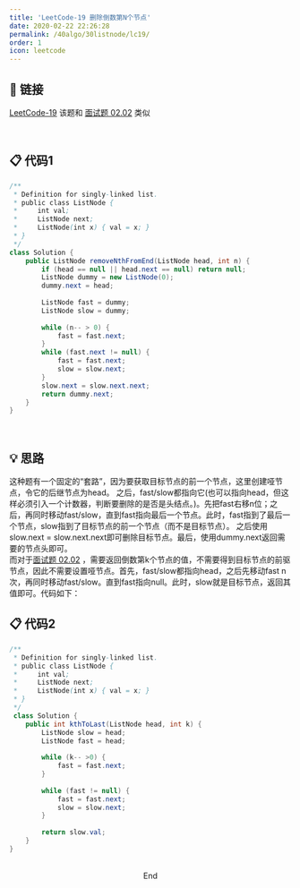 ```yaml
---
title: 'LeetCode-19 删除倒数第N个节点'
date: 2020-02-22 22:26:28
permalink: /40algo/30listnode/lc19/
order: 1
icon: leetcode
---
```

## 🔗 链接
[LeetCode-19](https://leetcode-cn.com/problems/remove-nth-node-from-end-of-list/)
该题和 [面试题 02.02](https://leetcode-cn.com/problems/kth-node-from-end-of-list-lcci/) 类似

<br/>

## 📋 代码1
```java
/**
 * Definition for singly-linked list.
 * public class ListNode {
 *     int val;
 *     ListNode next;
 *     ListNode(int x) { val = x; }
 * }
 */
class Solution {
    public ListNode removeNthFromEnd(ListNode head, int n) {
        if (head == null || head.next == null) return null;	
		ListNode dummy = new ListNode(0);
		dummy.next = head;
		
		ListNode fast = dummy;
		ListNode slow = dummy;
		
		while (n-- > 0) {
			fast = fast.next;
		}
		while (fast.next != null) {
			fast = fast.next;
			slow = slow.next;
		}
		slow.next = slow.next.next;
		return dummy.next;
    }
}
```
<br/>

## 💡 思路
这种题有一个固定的“套路”，因为要获取目标节点的前一个节点，这里创建哑节点，令它的后继节点为head。
之后，fast/slow都指向它(也可以指向head，但这样必须引入一个计数器，判断要删除的是否是头结点。)。先把fast右移n位；之后，再同时移动fast/slow，直到fast指向最后一个节点。此时，fast指到了最后一个节点，slow指到了目标节点的前一个节点（而不是目标节点）。
之后使用slow.next = slow.next.next即可删除目标节点。最后，使用dummy.next返回需要的节点头即可。
<br/>
而对于[面试题 02.02](https://leetcode-cn.com/problems/kth-node-from-end-of-list-lcci/) ，需要返回倒数第k个节点的值，不需要得到目标节点的前驱节点，因此不需要设置哑节点。首先，fast/slow都指向head，之后先移动fast n次，再同时移动fast/slow。直到fast指向null。此时，slow就是目标节点，返回其值即可。代码如下：

## 📋 代码2
```java
/**
 * Definition for singly-linked list.
 * public class ListNode {
 *     int val;
 *     ListNode next;
 *     ListNode(int x) { val = x; }
 * }
 */
 class Solution {
    public int kthToLast(ListNode head, int k) {
		ListNode slow = head;
		ListNode fast = head;
		
		while (k-- >0) {
			fast = fast.next;
		}
		
		while (fast != null) {
			fast = fast.next;
			slow = slow.next;
		}
		
		return slow.val;
    }
}
```

<br/>

<center>End</center>

